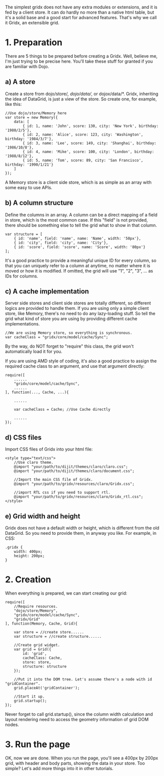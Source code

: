 The simplest gridx does not have any extra modules or extensions, and it is fed by a client store. It can do hardly no more than a native html table, but it's a solid base and a good start for advanced features. That's why we call it Gridx, an extensible grid.

# 1. Preparation

There are 5 things to be prepared before creating a Gridx. Well, believe me, I'm just trying to be precise here. You'll take these stuff for granted if you are familiar with Dojo.

## a) A store
Create a store from dojo/store/*, dojo/data/*, or dojox/data/*.
Gridx, inheriting the idea of DataGrid, is just a view of the store. So create one, for example, like this:

	//Use dojo/store/Memory here
	var store = new Memory({
		data: [
			{ id: 1, name: 'John', score: 130, city: 'New York', birthday: '1980/2/5'},
			{ id: 2, name: 'Alice', score: 123, city: 'Washington', birthday: '1984/3/7'},
			{ id: 3, name: 'Lee', score: 149, city: 'Shanghai', birthday: '1986/10/8'},
			{ id: 4, name: 'Mike', score: 100, city: 'London', birthday: '1988/8/12'},
			{ id: 5, name: 'Tom', score: 89, city: 'San Francisco', birthday: '1990/1/21'}
		]
	});

A Memory store is a client side store, which is as simple as an array with some easy to use APIs.

## b) A column structure
Define the columns in an array. A column can be a direct mapping of a field in store, which is the most common case. If this "field" is not provided, there should be something else to tell the grid what to show in that column.

	var structure = [
		{ id: 'name', field: 'name', name: 'Name', width: '50px'},
		{ id: 'city', field: 'city', name: 'City'},
		{ id: 'score', field: 'score', name: 'Score', width: '80px'}
	];

It's a good practice to provide a meaningful unique ID for every column, so that you can uniquely refer to a column at anytime, no matter where it is moved or how it is modified. If omitted, the grid will use "1", "2", "3", ... as IDs for columns.

## c) A cache implementation
Server side stores and client side stores are totally different, so different logics are provided to handle them. If you are using only a simple client store, like Memory, there's no need to do any lazy-loading stuff. So tell the grid what kind of store you are using by providing different cache implementations.

	//We are using Memory store, so everything is synchronous.
	var cacheClass = "gridx/core/model/cache/Sync";

By the way, do NOT forget to "require" this class, the grid won't automatically load it for you.

If you are using AMD style of coding, it's also a good practice to assign the required cache class to an argument, and use that argument directly:

	require([
		......
		"gridx/core/model/cache/Sync",
		......
	], function(..., Cache, ...){
		
		......

		var cacheClass = Cache; //Use Cache directly

		......
	});

## d) CSS files

Import CSS files of Gridx into your html file:

	<style type="text/css">
		//Use claro theme.
		@import "your/path/to/dijit/themes/claro/claro.css";
		@import "your/path/to/dijit/themes/claro/document.css";

		//Import the main CSS file of Gridx.
		@import "your/path/to/gridx/resources/claro/Gridx.css";

		//import RTL css if you need to support rtl.
		@import "your/path/to/gridx/resources/claro/Gridx_rtl.css";
	</style>

## e) Grid width and height
Gridx does not have a default width or height, which is different from the old DataGrid. So you need to provide them, in anyway you like. For example, in CSS:

	.gridx {
		width: 400px;
		height: 200px;
	}


# 2. Creation
When everything is prepared, we can start creating our grid:

	require([
		//Require resources.
		"dojo/store/Memory",
		"gridx/core/model/cache/Sync",
		"gridx/Grid"
	], function(Memory, Cache, Grid){

		var store = //create store......
		var structure = //create structure......

		//Create grid widget.
		var grid = Grid({
			id: 'grid',
			cacheClass: Cache,
			store: store,
			structure: structure
		});

		//Put it into the DOM tree. Let's assume there's a node with id "gridContainer".
		grid.placeAt('gridContainer');

		//Start it up.
		grid.startup();
	});

Never forget to call grid.startup(), since the column width calculation and layout rendering need to access the geometry information of grid DOM nodes.

# 3. Run the page
OK, now we are done.
When you run the page, you'll see a 400px by 200px grid, with header and body parts, showing the data in your store.
Too simple? Let's add more things into it in other tutorials.